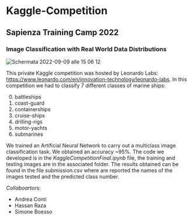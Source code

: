 # Kaggle-Competition
## Sapienza Training Camp 2022
### Image Classification with Real World Data Distributions
![Schermata 2022-09-09 alle 15 06 12](https://user-images.githubusercontent.com/91341004/189356716-2b28cd25-923f-4bde-b87b-94681d59013b.png)

This private Kaggle competition was hosted by Leonardo Labs: https://www.leonardo.com/en/innovation-technology/leonardo-labs.
In this competition we had to classify 7 different classes of marine ships:

0. battleships
1. coast-guard
2. containerships
3. cruise-ships
4. drilling-rigs
5. motor-yachts
6. submarines

We trained an Artificial Neural Network to carry out a multiclass image classification task. We obtained an accuracy ~95%. The code we developed is in the *KaggleCompetitionFinal.ipynb* file, the training and testing images are in the associated folder. The results obtained can be found in the file submission.csv where are reported the names of the images tested and the predicted class number.

*Collaboartors*:
- Andrea Conti
- Hassan Raza
- Simone Boesso
